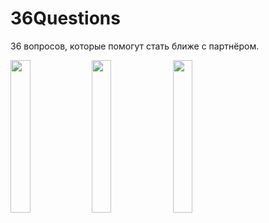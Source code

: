 # 36Questions
36 вопросов, которые помогут стать ближе с партнёром.

<img src="https://user-images.githubusercontent.com/86627602/126126180-979b0a3e-206b-4830-8425-a81a56e28c55.png" width=25% height=25%>
<img src="https://user-images.githubusercontent.com/86627602/126126170-d3e4dd91-e4b2-47fb-8150-2c8f075daace.png" width=25% height=25%>
<img src="https://user-images.githubusercontent.com/86627602/126126177-6d8e37ca-49e7-4a6c-835b-a1de7e5d14c2.png" width=25% height=25%>

